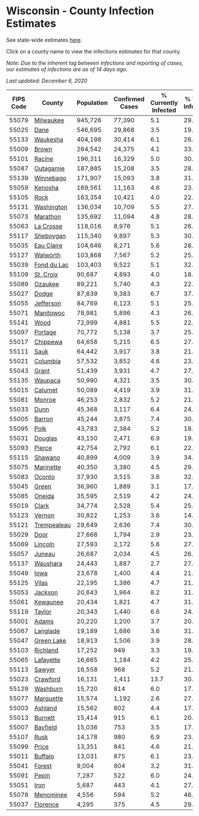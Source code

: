 # Wisconsin - County Infection Estimates

See state-wide estimates [here](/infections/us-wi).

Click on a county name to view the infections estimates for that county.

*Note: Due to the inherent lag between infections and reporting of cases, our estimates of infections are as of 14 days ago.*

*Last updated: December 6, 2020*

|   FIPS Code |                     County |   Population |   Confirmed Cases |   % Currently Infected |   % Total Infected |
|-------------|----------------------------|--------------|-------------------|------------------------|--------------------|
|       55079 |     [Milwaukee](milwaukee) |      945,726 |            77,390 |                    5.1 |               29.8 |
|       55025 |               [Dane](dane) |      546,695 |            29,868 |                    3.5 |               19.3 |
|       55133 |       [Waukesha](waukesha) |      404,198 |            30,414 |                    6.1 |               26.3 |
|       55009 |             [Brown](brown) |      264,542 |            24,375 |                    4.1 |               33.7 |
|       55101 |           [Racine](racine) |      196,311 |            16,329 |                    5.0 |               30.0 |
|       55087 |     [Outagamie](outagamie) |      187,885 |            15,208 |                    3.5 |               28.6 |
|       55139 |     [Winnebago](winnebago) |      171,907 |            15,093 |                    3.8 |               31.0 |
|       55059 |         [Kenosha](kenosha) |      169,561 |            11,163 |                    4.6 |               23.9 |
|       55105 |               [Rock](rock) |      163,354 |            10,421 |                    4.0 |               22.8 |
|       55131 |   [Washington](washington) |      136,034 |            10,709 |                    5.5 |               27.2 |
|       55073 |       [Marathon](marathon) |      135,692 |            11,094 |                    4.8 |               28.9 |
|       55063 |     [La Crosse](la-crosse) |      118,016 |             8,976 |                    5.1 |               26.3 |
|       55117 |     [Sheboygan](sheboygan) |      115,340 |             9,897 |                    5.3 |               30.5 |
|       55035 |   [Eau Claire](eau-claire) |      104,646 |             8,271 |                    5.6 |               28.0 |
|       55127 |       [Walworth](walworth) |      103,868 |             7,567 |                    5.2 |               25.4 |
|       55039 | [Fond du Lac](fond-du-lac) |      103,403 |             9,522 |                    5.1 |               32.2 |
|       55109 |     [St. Croix](st.-croix) |       90,687 |             4,893 |                    4.0 |               18.9 |
|       55089 |         [Ozaukee](ozaukee) |       89,221 |             5,740 |                    4.3 |               22.6 |
|       55027 |             [Dodge](dodge) |       87,839 |             9,383 |                    6.7 |               37.2 |
|       55055 |     [Jefferson](jefferson) |       84,769 |             6,123 |                    5.1 |               25.1 |
|       55071 |     [Manitowoc](manitowoc) |       78,981 |             5,896 |                    4.3 |               26.2 |
|       55141 |               [Wood](wood) |       72,999 |             4,881 |                    5.5 |               22.9 |
|       55097 |         [Portage](portage) |       70,772 |             5,138 |                    3.7 |               25.5 |
|       55017 |       [Chippewa](chippewa) |       64,658 |             5,215 |                    6.5 |               27.9 |
|       55111 |               [Sauk](sauk) |       64,442 |             3,917 |                    3.8 |               21.5 |
|       55021 |       [Columbia](columbia) |       57,532 |             3,852 |                    4.6 |               23.8 |
|       55043 |             [Grant](grant) |       51,439 |             3,931 |                    4.7 |               27.1 |
|       55135 |         [Waupaca](waupaca) |       50,990 |             4,321 |                    3.5 |               30.1 |
|       55015 |         [Calumet](calumet) |       50,089 |             4,419 |                    3.9 |               31.4 |
|       55081 |           [Monroe](monroe) |       46,253 |             2,832 |                    5.2 |               21.3 |
|       55033 |               [Dunn](dunn) |       45,368 |             3,117 |                    6.4 |               24.0 |
|       55005 |           [Barron](barron) |       45,244 |             3,875 |                    7.4 |               30.1 |
|       55095 |               [Polk](polk) |       43,783 |             2,384 |                    5.2 |               18.8 |
|       55031 |         [Douglas](douglas) |       43,150 |             2,471 |                    6.9 |               19.0 |
|       55093 |           [Pierce](pierce) |       42,754 |             2,792 |                    6.1 |               22.3 |
|       55115 |         [Shawano](shawano) |       40,899 |             4,009 |                    3.9 |               34.8 |
|       55075 |     [Marinette](marinette) |       40,350 |             3,380 |                    4.5 |               29.3 |
|       55083 |           [Oconto](oconto) |       37,930 |             3,515 |                    3.6 |               32.6 |
|       55045 |             [Green](green) |       36,960 |             1,889 |                    3.1 |               17.5 |
|       55085 |           [Oneida](oneida) |       35,595 |             2,519 |                    4.2 |               24.7 |
|       55019 |             [Clark](clark) |       34,774 |             2,528 |                    5.4 |               25.3 |
|       55123 |           [Vernon](vernon) |       30,822 |             1,253 |                    3.6 |               14.0 |
|       55121 | [Trempealeau](trempealeau) |       29,649 |             2,636 |                    7.4 |               30.5 |
|       55029 |               [Door](door) |       27,668 |             1,794 |                    2.9 |               23.1 |
|       55069 |         [Lincoln](lincoln) |       27,593 |             2,172 |                    5.6 |               27.6 |
|       55057 |           [Juneau](juneau) |       26,687 |             2,034 |                    4.5 |               26.8 |
|       55137 |       [Waushara](waushara) |       24,443 |             1,887 |                    2.7 |               27.5 |
|       55049 |               [Iowa](iowa) |       23,678 |             1,400 |                    4.4 |               21.0 |
|       55125 |             [Vilas](vilas) |       22,195 |             1,386 |                    4.7 |               21.7 |
|       55053 |         [Jackson](jackson) |       20,643 |             1,964 |                    8.2 |               31.8 |
|       55061 |       [Kewaunee](kewaunee) |       20,434 |             1,821 |                    4.7 |               31.7 |
|       55119 |           [Taylor](taylor) |       20,343 |             1,440 |                    6.6 |               24.0 |
|       55001 |             [Adams](adams) |       20,220 |             1,200 |                    3.7 |               20.7 |
|       55067 |       [Langlade](langlade) |       19,189 |             1,686 |                    3.6 |               31.3 |
|       55047 |   [Green Lake](green-lake) |       18,913 |             1,506 |                    3.9 |               28.2 |
|       55103 |       [Richland](richland) |       17,252 |               949 |                    3.3 |               19.4 |
|       55065 |     [Lafayette](lafayette) |       16,665 |             1,184 |                    4.2 |               25.0 |
|       55113 |           [Sawyer](sawyer) |       16,558 |               968 |                    5.2 |               21.7 |
|       55023 |       [Crawford](crawford) |       16,131 |             1,411 |                   13.7 |               30.0 |
|       55129 |       [Washburn](washburn) |       15,720 |               814 |                    6.0 |               17.7 |
|       55077 |     [Marquette](marquette) |       15,574 |             1,192 |                    2.6 |               27.3 |
|       55003 |         [Ashland](ashland) |       15,562 |               802 |                    4.4 |               17.2 |
|       55013 |         [Burnett](burnett) |       15,414 |               915 |                    6.1 |               20.4 |
|       55007 |       [Bayfield](bayfield) |       15,036 |               753 |                    3.5 |               17.4 |
|       55107 |               [Rusk](rusk) |       14,178 |               980 |                    6.9 |               23.9 |
|       55099 |             [Price](price) |       13,351 |               841 |                    4.6 |               21.7 |
|       55011 |         [Buffalo](buffalo) |       13,031 |               875 |                    6.1 |               23.5 |
|       55041 |           [Forest](forest) |        9,004 |               804 |                    3.2 |               31.5 |
|       55091 |             [Pepin](pepin) |        7,287 |               522 |                    6.0 |               24.9 |
|       55051 |               [Iron](iron) |        5,687 |               443 |                    4.1 |               27.2 |
|       55078 |     [Menominee](menominee) |        4,556 |               594 |                    5.2 |               46.0 |
|       55037 |       [Florence](florence) |        4,295 |               375 |                    4.5 |               29.9 |
